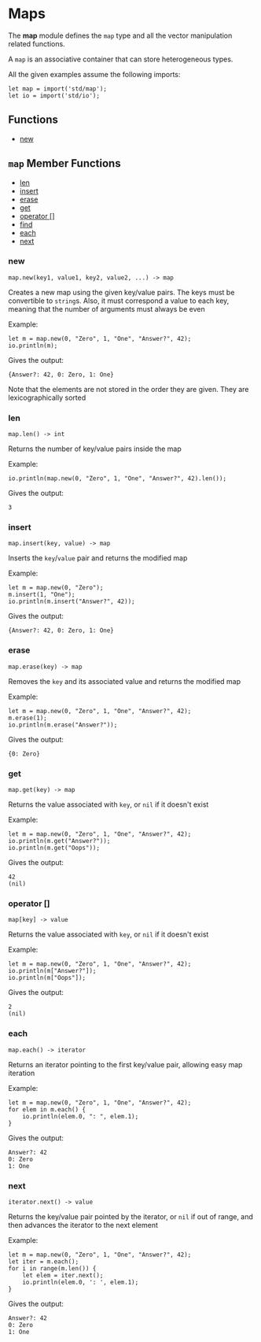 # Maps

The **map** module defines the `map` type and all the vector manipulation related functions.

A `map` is an associative container that can store heterogeneous types.

All the given examples assume the following imports:
```
let map = import('std/map');
let io = import('std/io');
```

## Functions
 - [new](#new)

## `map` Member Functions
 - [len](#len)
 - [insert](#insert)
 - [erase](#erase)
 - [get](#get)
 - [operator []](#operator-)
 - [find](#find)
 - [each](#each)
 - [next](#next)
 
### new
```
map.new(key1, value1, key2, value2, ...) -> map
```
Creates a new map using the given key/value pairs. The keys must be convertible to `string`s. Also, it must correspond a value to each key, meaning that the number of arguments must always be even

Example:
```
let m = map.new(0, "Zero", 1, "One", "Answer?", 42);
io.println(m);
```

Gives the output:
```
{Answer?: 42, 0: Zero, 1: One}
```
 
Note that the elements are not stored in the order they are given. They are lexicographically sorted

### len
```
map.len() -> int
```
Returns the number of key/value pairs inside the map

Example:
```
io.println(map.new(0, "Zero", 1, "One", "Answer?", 42).len());
```

Gives the output:
```
3
```

### insert
```
map.insert(key, value) -> map
```
Inserts the `key`/`value` pair and returns the modified map

Example:
```
let m = map.new(0, "Zero");
m.insert(1, "One");
io.println(m.insert("Answer?", 42));
```

Gives the output:
```
{Answer?: 42, 0: Zero, 1: One}
```

### erase
```
map.erase(key) -> map
```
Removes the `key` and its associated value and returns the modified map

Example:
```
let m = map.new(0, "Zero", 1, "One", "Answer?", 42);
m.erase(1);
io.println(m.erase("Answer?"));
```

Gives the output:
```
{0: Zero}
```

### get
```
map.get(key) -> map
```
Returns the value associated with `key`, or `nil` if it doesn't exist

Example:
```
let m = map.new(0, "Zero", 1, "One", "Answer?", 42);
io.println(m.get("Answer?"));
io.println(m.get("Oops"));
```

Gives the output:
```
42
(nil)
```

### operator []
```
map[key] -> value
```
Returns the value associated with `key`, or `nil` if it doesn't exist

Example:
```
let m = map.new(0, "Zero", 1, "One", "Answer?", 42);
io.println(m["Answer?"]);
io.println(m["Oops"]);
```

Gives the output:
```
2
(nil)
```

### each
```
map.each() -> iterator
```
Returns an iterator pointing to the first key/value pair, allowing easy map iteration

Example:
```
let m = map.new(0, "Zero", 1, "One", "Answer?", 42);
for elem in m.each() {
    io.println(elem.0, ": ", elem.1);
}
```

Gives the output:
```
Answer?: 42
0: Zero
1: One
```

### next
```
iterator.next() -> value
```
Returns the key/value pair pointed by the iterator, or `nil` if out of range, and then advances the iterator to the next element

Example:
```
let m = map.new(0, "Zero", 1, "One", "Answer?", 42);
let iter = m.each();
for i in range(m.len()) {
    let elem = iter.next();
    io.println(elem.0, ': ', elem.1);
}
```

Gives the output:
```
Answer?: 42
0: Zero
1: One
```